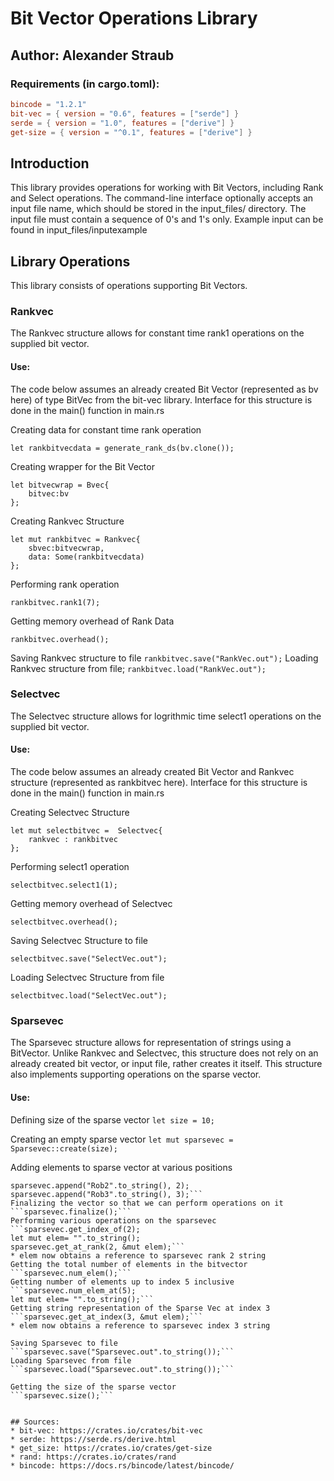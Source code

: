 # Bit Vector Operations Library

## Author: Alexander Straub

### Requirements (in cargo.toml):
```toml
bincode = "1.2.1"
bit-vec = { version = "0.6", features = ["serde"] }
serde = { version = "1.0", features = ["derive"] }
get-size = { version = "^0.1", features = ["derive"] }
```
## Introduction
This library provides operations for working with Bit Vectors, including Rank and Select operations. The command-line interface optionally accepts an input file name, which should be stored in the input_files/ directory. The input file must contain a sequence of 0's and 1's only. Example input can be found in input_files/inputexample

## Library Operations
This library consists of operations supporting Bit Vectors.

### Rankvec
 
The Rankvec structure allows for constant time rank1 operations on the supplied bit vector.

#### Use:
The code below assumes an already created Bit Vector (represented as bv here) of type BitVec from the bit-vec library. Interface for this structure is done in the main() function in main.rs

Creating data for constant time rank operation
```
let rankbitvecdata = generate_rank_ds(bv.clone());
```
Creating wrapper for the Bit Vector
```
let bitvecwrap = Bvec{
    bitvec:bv
};
```
Creating Rankvec Structure
```
let mut rankbitvec = Rankvec{
    sbvec:bitvecwrap,
    data: Some(rankbitvecdata)
};
```
Performing rank operation
```
rankbitvec.rank1(7);
```
Getting memory overhead of Rank Data
```
rankbitvec.overhead();
```
Saving Rankvec structure to file 
```rankbitvec.save("RankVec.out");```
Loading Rankvec structure from file;
```rankbitvec.load("RankVec.out");```


### Selectvec

The Selectvec structure allows for logrithmic time select1 operations on the supplied bit vector.

#### Use: 
The code below assumes an already created Bit Vector and Rankvec structure (represented as rankbitvec here). Interface for this structure is done in the main() function in main.rs

Creating Selectvec Structure
```
let mut selectbitvec =  Selectvec{
    rankvec : rankbitvec
};
```
Performing select1 operation
```
selectbitvec.select1(1);
```
Getting memory overhead of Selectvec
```
selectbitvec.overhead();
```
Saving Selectvec Structure to file
```
selectbitvec.save("SelectVec.out");
```
Loading Selectvec Structure from file
```
selectbitvec.load("SelectVec.out");
```


### Sparsevec
The Sparsevec structure allows for representation of strings using a BitVector. Unlike Rankvec and Selectvec, this structure does not rely on an already created bit vector, or input file, rather creates it itself. This structure also implements supporting operations on the sparse vector.

#### Use:


Defining size of the sparse vector
```let size = 10;```

Creating an empty sparse vector 
```let mut sparsevec = Sparsevec::create(size);```

Adding elements to sparse vector at various positions
```sparsevec.append("Rob".to_string(), 1);
sparsevec.append("Rob2".to_string(), 2);
sparsevec.append("Rob3".to_string(), 3);```
Finalizing the vector so that we can perform operations on it
```sparsevec.finalize();```
Performing various operations on the sparsevec
```sparsevec.get_index_of(2);
let mut elem= "".to_string();
sparsevec.get_at_rank(2, &mut elem);```
* elem now obtains a reference to sparsevec rank 2 string
Getting the total number of elements in the bitvector
```sparsevec.num_elem();```
Getting number of elements up to index 5 inclusive
```sparsevec.num_elem_at(5);
let mut elem= "".to_string();```
Getting string representation of the Sparse Vec at index 3
```sparsevec.get_at_index(3, &mut elem);```
* elem now obtains a reference to sparsevec index 3 string

Saving Sparsevec to file
```sparsevec.save("Sparsevec.out".to_string());```
Loading Sparsevec from file
```sparsevec.load("Sparsevec.out".to_string());```

Getting the size of the sparse vector
```sparsevec.size();```


## Sources:
* bit-vec: https://crates.io/crates/bit-vec
* serde: https://serde.rs/derive.html
* get_size: https://crates.io/crates/get-size
* rand: https://crates.io/crates/rand
* bincode: https://docs.rs/bincode/latest/bincode/












